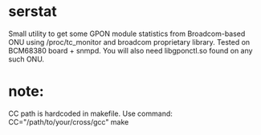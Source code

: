 # serstat
Small utility to get some GPON module statistics from Broadcom-based ONU using /proc/tc_monitor and broadcom proprietary library.
Tested on BCM68380 board + snmpd.
You will also need libgponctl.so found on any such ONU.

# note:
CC path is hardcoded in makefile.
Use command: CC="/path/to/your/cross/gcc" make
